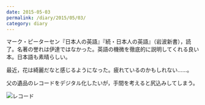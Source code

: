```yaml
---
date: 2015-05-03
permalink: /diary/2015/05/03/
category: diary
---
```


マーク・ピーターセン『日本人の英語』『続・日本人の英語』（岩波新書），読了。名著の誉れは伊達ではなかった。英語の機微を徹底的に説明してくれる良い本。日本語も素晴らしい。

最近，花は綺麗だなと感じるようになった。疲れているのかもしれない……。

父の遺品のレコードをデジタル化したいが，手間を考えると尻込みしてしまう。

![レコード](https://instagram.com/p/2NKZ_syLot/media?size=l "レコード")